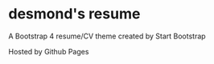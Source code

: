 # desmond's resume
A Bootstrap 4 resume/CV theme created by Start Bootstrap

Hosted by Github Pages
